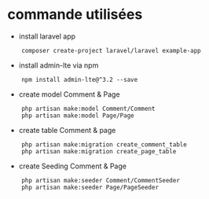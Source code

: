 
# commande utilisées


- install laravel app

```shell
    composer create-project laravel/laravel example-app
```

- install admin-lte via npm

```shell
    npm install admin-lte@^3.2 --save
```

- create model Comment & Page

```shell
    php artisan make:model Comment/Comment
    php artisan make:model Page/Page
```


- create table Comment & page

```shell
    php artisan make:migration create_comment_table
    php artisan make:migration create_page_table
```



- create Seeding Comment & Page

```shell
    php artisan make:seeder Comment/CommentSeeder
    php artisan make:seeder Page/PageSeeder
```
